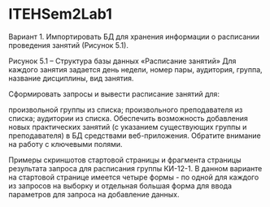# ITEHSem2Lab1
Вариант 1. Импортировать БД для хранения информации о расписании проведения занятий (Рисунок 5.1).


Рисунок 5.1 – Структура базы данных «Расписание занятий»
Для каждого занятия задается день недели, номер пары, аудитория, группа, название дисциплины, вид занятия.

Сформировать запросы и вывести расписание занятий для:

произвольной группы из списка;
произвольного преподавателя из списка;
аудитории из списка.
Обеспечить возможность добавления новых практических занятий (с указанием существующих группы и преподавателя) в БД средствами веб-приложения. Обратите внимание на работу с ключевыми полями.

Примеры скриншотов стартовой страницы и фрагмента страницы результата запроса для расписания группы КИ-12-1. В данном варианте на стартовой странице имеется четыре формы - по одной для каждого из запросов на выборку и отдельная большая форма для ввода параметров для запроса на добавление данных.

